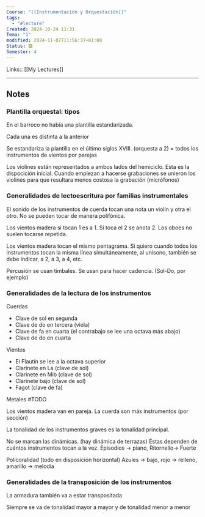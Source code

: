 ```yaml
---
Course: "[[Instrumentación y Orquestación]]"
tags:
  - "#lecture"
Created: 2024-10-24 11:31
Tema: "1"
modified: 2024-11-07T11:56:37+01:00
Status: 🟥
Semester: 4
---
```

Links:: [[My Lectures]]
___
## Notes

### Plantilla orquestal: tipos

En el barroco no había una plantilla estandarizada.

Cada una es distinta a la anterior

Se estandariza la plantilla en el último siglos XVIII.  (orquesta a 2) = todos los instrumentos de vientos por parejas 

Los violines están representados a ambos lados del hemiciclo. Esta es la dispocición inicial. Cuando empiezan a hacerse grabaciones se unieron los violines para que resultara menos costosa la grabación (micrófonos)

### Generalidades de lectoescritura por familias instrumentales

El sonido de los instrumentos de cuerda tocan una nota un violín y otra el otro. No se pueden tocar de manera polifónica.

Los vientos madera si tocan 1 es a 1. Si toca el 2 se anota 2.
Los oboes no suelen tocarse repetida.

Los vientos madera tocan el mismo pentagrama. Si quiero  cuando todos los instrumentos tocan la misma línea simultáneamente, al unísono, también se debe indicar, a 2, a 3, a 4, etc.

Percusión se usan timbales. Se usan para hacer cadencia. (Sol-Do, por ejemplo)


### Generalidades de la lectura de los instrumentos

Cuerdas
- Clave de sol en segunda
- Clave de do en tercera (viola)
- Clave de fa en cuarta (el contrabajo se lee una octava más abajo)
- Clave de do en cuarta 

Vientos
- El Flautín se lee a la octava superior
- Clarinete en La (clave de sol)
- Clarinete en Mib (clave de sol)
- Clarinete bajo (clave de sol)
- Fagot (clave de fa)

Metales #TODO

Los vientos madera van en pareja. La cuerda son más instrumentos (por sección)

La tonalidad de los instrumentos graves es la tonalidad principal.

No se marcan las dinámicas. (hay dinámica de terrazas) Éstas dependen de cuántos instrumentos tocan a la vez. Episodios -> piano, Ritornello-> Fuerte

Policoralidad (todo en disposición horizontal)
Azules -> bajo, rojo -> relleno, amarillo -> melodía

### Generalidades de la transposición de los instrumentos

La armadura también va a estar transpositada

Siempre se va de tonalidad mayor a mayor y de tonalidad menor a menor

